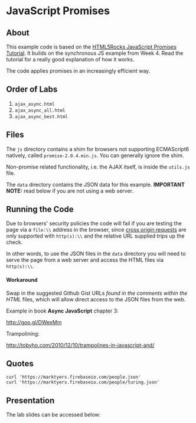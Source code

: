 # JavaScript Promises

## About

This example code is based on the [HTML5Rocks JavaScript Promises Tutorial][tutorial]. It builds on the synchronous JS example from Week 4. Read the tutorial for a really good explanation of how it works.

The code applies promises in an increasingly efficient way.

## Order of Labs

1. `ajax_async.html`
2. `ajax_async_all.html`
3. `ajax_async_best.html`

## Files

The `js` directory contains a shim for browsers not supporting ECMAScript6 natively, called `promise-2.0.4.min.js`. You can generally ignore the shim.

Non-promise related functionality, i.e. the AJAX itself, is inside the `utils.js` file.

The `data` directory contains the JSON data for this example. **IMPORTANT NOTE:** read below if you are not using a web server.

## Running the Code

Due to browsers' security policies the code will fail if you are testing the page via a `file:\\` address in the browser, since [cross origin requests][cors] are only supported with `http(s):\\` and the relative URL supplied trips up the check.

In other words, to use the JSON files in the `data` directory you will need to serve the page from a web server and access the HTML files via `http(s):\\`.

#### Workaround

Swap in the suggested Github Gist URLs _found in the comments within the HTML_ files, which will allow direct access to the JSON files from the web.


[tutorial]: http://www.html5rocks.com/en/tutorials/es6/promises/
[cors]: http://en.wikipedia.org/wiki/Cross-origin_resource_sharing

Example in book **Async JavaScript** chapter 3:

http://goo.gl/DWexMm

Trampolining:

http://tobyho.com/2010/12/10/trampolines-in-javascript-and/
## Quotes
```
curl 'https://marktyers.firebaseio.com/people.json'
curl 'https://marktyers.firebaseio.com/people/turing.json'
```

## Presentation

The lab slides can be accessed below:
